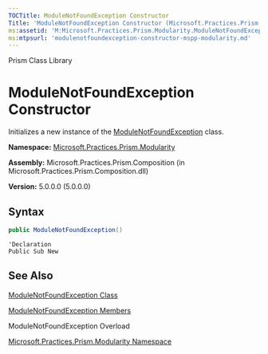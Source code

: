 ```yaml
---
TOCTitle: ModuleNotFoundException Constructor
Title: 'ModuleNotFoundException Constructor (Microsoft.Practices.Prism.Modularity)'
ms:assetid: 'M:Microsoft.Practices.Prism.Modularity.ModuleNotFoundException.\#ctor'
ms:mtpsurl: 'modulenotfoundexception-constructor-mspp-modularity.md'
---
```


Prism Class Library

# ModuleNotFoundException Constructor

Initializes a new instance of the [ModuleNotFoundException](modulenotfoundexception-class-mspp-modularity.md) class.

**Namespace:** [Microsoft.Practices.Prism.Modularity](mspp-modularity-namespace.md)

**Assembly:** Microsoft.Practices.Prism.Composition (in Microsoft.Practices.Prism.Composition.dll)

**Version:** 5.0.0.0 (5.0.0.0)

## Syntax

```C#
public ModuleNotFoundException()
```

```VB
'Declaration
Public Sub New
```

## See Also

[ModuleNotFoundException Class](modulenotfoundexception-class-mspp-modularity.md)

[ModuleNotFoundException Members](modulenotfoundexception-members-mspp-modularity.md)

ModuleNotFoundException Overload

[Microsoft.Practices.Prism.Modularity Namespace](mspp-modularity-namespace.md)
